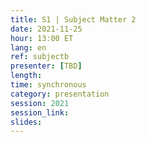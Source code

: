 ```yaml
---
title: S1 | Subject Matter 2
date: 2021-11-25
hour: 13:00 ET
lang: en
ref: subjectb
presenter: [TBD]
length:
time: synchronous
category: presentation
session: 2021
session_link:
slides:
---
```

